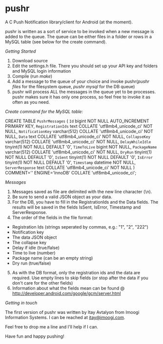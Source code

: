 pushr
=====

A C Push Notification library/client for Android (at the moment).

pushr is written as a sort of service to be invoked when a new message is added
to the queue. The queue can be either files in a folder or rows in a MySQL table 
(see below for the create command).

_Getting Started_

1) Download source
2) Edit the settings.h file. There you should set up your API key and folders
and MySQL login information
3) Compile (run *make*)
4) Add a message to the queue of your choice and invoke pushr(*pushr files* for
the filesystem queue, *pushr mysql* for the DB queue)
5) pushr will process ALL the messages in the queue yet to be processes. pushr
makes sure it has only one process, so feel free to invoke it as often as you need.


_Create command for the MySQL table:_

CREATE TABLE `PushrMessages` (
  `Id` bigint NOT NULL AUTO_INCREMENT PRIMARY KEY,
  `RegistrationIds` text COLLATE 'utf8mb4_unicode_ci' NOT NULL,
  `NotificationKey` varchar(512) COLLATE 'utf8mb4_unicode_ci' NOT NULL,
  `Data` text COLLATE 'utf8mb4_unicode_ci' NOT NULL,
  `CollapseKey` varchar(512) COLLATE 'utf8mb4_unicode_ci' NOT NULL,
  `DelayWhileIdle` tinyint(1) NOT NULL DEFAULT '0',
  `TimeToLive` bigint NOT NULL,
  `PackageName` varchar(512) COLLATE 'utf8mb4_unicode_ci' NOT NULL,
  `DryRun` tinyint(1) NOT NULL DEFAULT '0',
  `IsSent` tinyint(1) NOT NULL DEFAULT '0',
  `IsError` tinyint(1) NOT NULL DEFAULT '0',
  `Timestamp` datetime NOT NULL,
  `ServerResponse` text COLLATE 'utf8mb4_unicode_ci' NOT NULL
) COMMENT='' ENGINE='InnoDB' COLLATE 'utf8mb4_unicode_ci';

_Messages_

1) Messages saved as file are delimited with the new line character (\n).
2) Be sure to send a valid JSON object as your data.
3) For the DB, you have to fill in the RegistrationIds and the Data fields. The
results will be saved in the fields IsSent, IsError, Timestamp and ServerResponse.
4) The order of the fields in the file format:
- Registration Ids (strings seperated by commas, e.g.: "1", "2", "222")
- Notification key
- The data JSON object
- The collapse key
- Delay if idle (true/false)
- Time to live (number)
- Package name (can be an empty string)
- Dry run (true/false)
5) As with the DB format, only the registration ids and the data are required. 
Use empty lines to skip fields (or stop after the data if you don't care for the
other fields)
6) Information about what the fields mean can be found @ http://developer.android.com/google/gcm/server.html

_Getting in touch_

The first version of pushr was written by Itay Avtalyon from Imoogi Information Systems.
I can be reached at itay@imoogi.com.

Feel free to drop me a line and I'll help if I can.

Have fun and happy pushing!
